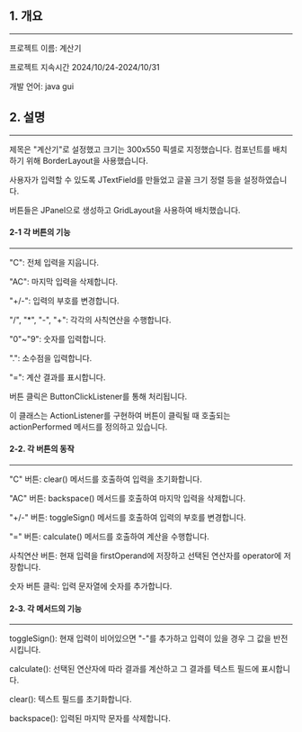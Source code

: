 ## 1. 개요
______________________
프로젝트 이름: 계산기

프로젝트 지속시간 2024/10/24-2024/10/31

개발 언어: java gui


## 2. 설명
______________________
제목은 "계산기"로 설정했고 크기는 300x550 픽셀로 지정했습니다. 컴포넌트를 배치하기 위해 BorderLayout을 사용했습니다.

사용자가 입력할 수 있도록 JTextField를 만들었고 글꼴 크기 정렬 등을 설정하였습니다. 

버튼들은 JPanel으로 생성하고 GridLayout을 사용하여 배치했습니다. 


#### 2-1 각 버튼의 기능
______________________
"C": 전체 입력을 지웁니다.

"AC": 마지막 입력을 삭제합니다.

"+/-": 입력의 부호를 변경합니다.

"/", "*", "-", "+": 각각의 사칙연산을 수행합니다.

"0"~"9": 숫자를 입력합니다.

".": 소수점을 입력합니다.

"=": 계산 결과를 표시합니다.

버튼 클릭은 ButtonClickListener를 통해 처리됩니다.

이 클래스는 ActionListener를 구현하여 버튼이 클릭될 때 호출되는 actionPerformed 메서드를 정의하고 있습니다.


#### 2-2. 각 버튼의 동작
______________________
"C" 버튼: clear() 메서드를 호출하여 입력을 초기화합니다.

"AC" 버튼: backspace() 메서드를 호출하여 마지막 입력을 삭제합니다.

"+/-" 버튼: toggleSign() 메서드를 호출하여 입력의 부호를 변경합니다.

"=" 버튼: calculate() 메서드를 호출하여 계산을 수행합니다.

사칙연산 버튼: 현재 입력을 firstOperand에 저장하고 선택된 연산자를 operator에 저장합니다.

숫자 버튼 클릭: 입력 문자열에 숫자를 추가합니다.


#### 2-3. 각 메서드의 기능
______________________
toggleSign(): 현재 입력이 비어있으면 "-"를 추가하고 입력이 있을 경우 그 값을 반전시킵니다.

calculate(): 선택된 연산자에 따라 결과를 계산하고 그 결과를 텍스트 필드에 표시합니다.

clear(): 텍스트 필드를 초기화합니다.

backspace(): 입력된 마지막 문자를 삭제합니다.
